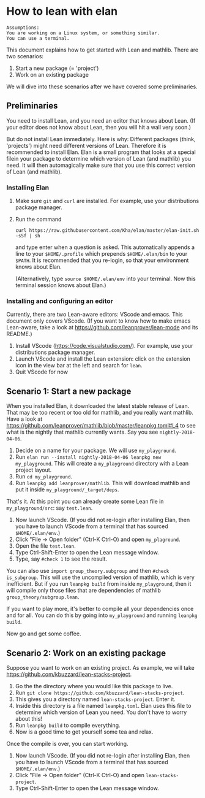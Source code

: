 # How to lean with elan

    Assumptions:
    You are working on a Linux system, or something similar.
    You can use a terminal.

This document explains how to get started with Lean and mathlib.
There are two scenarios:

1. Start a new package (= 'project')
2. Work on an existing package

We will dive into these scenarios after we have covered some preliminaries.

## Preliminaries

You need to install Lean, and you need an editor that knows about Lean.
(If your editor does not know about Lean,
then you will hit a wall very soon.)

But do not install Lean immediately. Here is why:
Different packages (think, 'projects')
might need different versions of Lean.
Therefore it is recommended to install Elan.
Elan is a small program that looks at a special filein your package
to determine which version of Lean (and mathlib) you need.
It will then automagically make sure that you use
this correct version of Lean (and mathlib).

### Installing Elan

1. Make sure `git` and `curl` are installed.
   For example, use your distributions package manager.
2. Run the command

   `curl https://raw.githubusercontent.com/Kha/elan/master/elan-init.sh -sSf | sh`

   and type enter when a question is asked.
   This automatically appends a line to your `$HOME/.profile`
   which prepends `$HOME/.elan/bin` to your `$PATH`.
   It is recommended that you re-login,
   so that your environment knows about Elan.
   
   (Alternatively, type `source $HOME/.elan/env` into your terminal.
   Now this terminal session knows about Elan.)

### Installing and configuring an editor

Currently, there are two Lean-aware editors:
VScode and emacs.
This document only covers VScode.
(If you want to know how to make emacs Lean-aware,
take a look at https://github.com/leanprover/lean-mode
and its README.)

1. Install VScode (https://code.visualstudio.com/).
   For example, use your distributions package manager.
2. Launch VScode and install the Lean extension:
   click on the extension icon in the view bar at the left
   and search for `lean`.
3. Quit VScode for now

## Scenario 1: Start a new package

When you installed Elan, it downloaded the latest stable release of Lean.
That may be too recent or too old for mathlib, and you really want mathlib.
Have a look at
https://github.com/leanprover/mathlib/blob/master/leanpkg.toml#L4 to see what
is the nightly that mathlib currently wants.
Say you see `nightly-2018-04-06`.

1. Decide on a name for your package. We will use `my_playground`.
2. Run `elan run --install nightly-2018-04-06 leanpkg new my_playground`.
   This will create a `my_playground` directory with a Lean project layout.
3. Run `cd my_playground`.
4. Run `leanpkg add leanprover/mathlib`.
   This will download mathlib and put it inside `my_playground/_target/deps`.

That's it.
At this point you can already create some Lean file in `my_playground/src`:
say `test.lean`.

1. Now launch VScode.
   (If you did not re-login after installing Elan,
   then you have to launch VScode from a terminal that has
   sourced `$HOME/.elan/env`.)
2. Click "File -> Open folder" (Ctrl-K Ctrl-O) and open `my_plaground`.
3. Open the file `test.lean`.
4. Type Ctrl-Shift-Enter to open the Lean message window.
5. Type, say `#check 1` to see the result.

You can also use `import group_theory.subgroup` and then `#check is_subgroup`.
This will use the uncompiled version of mathlib, which is very inefficient.
But if you run `leanpkg build` from inside `my_playground`,
then it will compile only those files that are dependencies of
mathlib `group_theory/subgroup.lean`.

If you want to play more, it's better to compile all your dependencies
once and for all.
You can do this by going into `my_playground`
and running `leanpkg build`.

Now go and get some coffee.



## Scenario 2: Work on an existing package

Suppose you want to work on an existing project.
As example, we will take https://github.com/kbuzzard/lean-stacks-project.

1. Go the the directory where you would like this package to live.
2. Run `git clone https://github.com/kbuzzard/lean-stacks-project`.
3. This gives you a directory named `lean-stacks-project`. Enter it.
4. Inside this directory is a file named `leanpkg.toml`.
   Elan uses this file to determine which version of Lean you need.
   You don't have to worry about this!
5. Run `leanpkg build` to compile everything.
6. Now is a good time to get yourself some tea and relax.

Once the compile is over, you can start working.

1. Now launch VScode.
   (If you did not re-login after installing Elan,
   then you have to launch VScode from a terminal that has
   sourced `$HOME/.elan/env`.)
2. Click "File -> Open folder" (Ctrl-K Ctrl-O) and open `lean-stacks-project`.
2. Type Ctrl-Shift-Enter to open the Lean message window.
